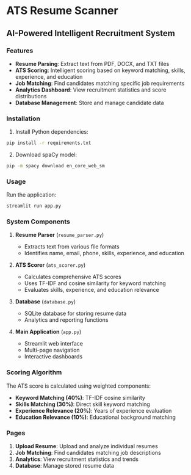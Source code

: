 # ATS Resume Scanner
## AI-Powered Intelligent Recruitment System

### Features
- **Resume Parsing**: Extract text from PDF, DOCX, and TXT files
- **ATS Scoring**: Intelligent scoring based on keyword matching, skills, experience, and education
- **Job Matching**: Find candidates matching specific job requirements
- **Analytics Dashboard**: View recruitment statistics and score distributions
- **Database Management**: Store and manage candidate data

### Installation

1. Install Python dependencies:
```bash
pip install -r requirements.txt
```

2. Download spaCy model:
```bash
pip -m spacy download en_core_web_sm
```

### Usage

Run the application:
```bash
streamlit run app.py
```

### System Components

1. **Resume Parser** (`resume_parser.py`)
   - Extracts text from various file formats
   - Identifies name, email, phone, skills, experience, and education

2. **ATS Scorer** (`ats_scorer.py`)
   - Calculates comprehensive ATS scores
   - Uses TF-IDF and cosine similarity for keyword matching
   - Evaluates skills, experience, and education relevance

3. **Database** (`database.py`)
   - SQLite database for storing resume data
   - Analytics and reporting functions

4. **Main Application** (`app.py`)
   - Streamlit web interface
   - Multi-page navigation
   - Interactive dashboards

### Scoring Algorithm

The ATS score is calculated using weighted components:
- **Keyword Matching (40%)**: TF-IDF cosine similarity
- **Skills Matching (30%)**: Direct skill keyword matching
- **Experience Relevance (20%)**: Years of experience evaluation
- **Education Relevance (10%)**: Educational background matching

### Pages

1. **Upload Resume**: Upload and analyze individual resumes
2. **Job Matching**: Find candidates matching job descriptions
3. **Analytics**: View recruitment statistics and trends
4. **Database**: Manage stored resume data
